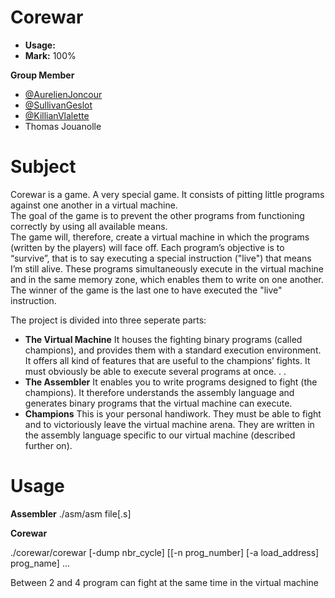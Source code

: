 # Corewar

- **Usage:**
- **Mark:** 100%

**Group Member**
- [@AurelienJoncour](https://github.com/aurelienjoncour)
- [@SullivanGeslot](https://github.com/sullmin)
- [@KillianVlalette](https://github.com/KajjNaillik)
- Thomas Jouanolle

# Subject

Corewar is a game. A very special game. It consists of pitting little programs against one another in a virtual
machine.  
The goal of the game is to prevent the other programs from functioning correctly by using all available
means.  
The game will, therefore, create a virtual machine in which the programs (written by the players) will face
off. Each program’s objective is to “survive”, that is to say executing a special instruction ("live") that means
I’m still alive. These programs simultaneously execute in the virtual machine and in the same memory zone,
which enables them to write on one another.  
The winner of the game is the last one to have executed the "live" instruction.  

The project is divided into three seperate parts:  
- **The Virtual Machine**
It houses the fighting binary programs (called champions), and provides them with a standard execution environment. It offers all kind of features that are useful to the champions’ fights. It must
obviously be able to execute several programs at once. . .
- **The Assembler**
It enables you to write programs designed to fight (the champions). It therefore understands the assembly language and generates binary programs that the virtual machine can execute.
- **Champions**
This is your personal handiwork. They must be able to fight and to victoriously leave the virtual machine arena. They are written in the assembly language specific to our virtual machine (described
further on).

# Usage

**Assembler**
./asm/asm file[.s]

**Corewar**

./corewar/corewar [-dump nbr_cycle] [[-n prog_number] [-a load_address] prog_name] ...  

Between 2 and 4 program can fight at the same time in the virtual machine

